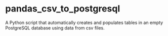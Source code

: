 # pandas_csv_to_postgresql
A Python script that automatically creates and populates tables in an empty PostgreSQL database using data  from csv files.
